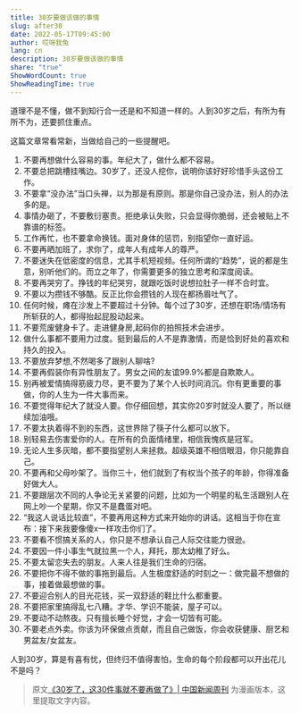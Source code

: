 ```yaml
---
title: 30岁要做该做的事情
slug: after30
date: 2022-05-17T09:45:00
author: 哎呀我兔
lang: cn
description: 30岁要做该做的事情
share: "true"
ShowWordCount: true
ShowReadingTime: true
---
```

道理不是不懂，做不到知行合一还是和不知道一样的。人到30岁之后，有所为有所不为，还要抓住重点。

这篇文章常看常新，当做给自己的一些提醒吧。

1. 不要再想做什么容易的事。年纪大了，做什么都不容易。
2. 不要总把跳槽挂嘴边。30岁了，还没人挖你，说明你该好好珍惜手头这份工作。
3. 不要拿“没办法”当口头禅，以为那是有原则。那是你自己没办法，别人的办法多的是。
4. 事情办砸了，不要敷衍塞责。拒绝承认失败，只会显得你脆弱，还会被贴上不靠谱的标签。
5. 工作再忙，也不要拿命换钱。面对身体的惩罚，别指望你一直好运。
6. 不要再晒加班了，求你了，成年人有成年人的尊严。
7. 不要迷失在低密度的信息，尤其手机短视频。任何所谓的“趋势”，说的都是生意，别听他们的。而立之年了，你需要更多的独立思考和深度阅读。
8. 不要再哭穷了。挣钱的年纪哭穷，就跟吃饭时说想拉肚子一样不合时宜。
9. 不要以为攒钱不够酷。反正比你会攒钱的人现在都扬眉吐气了。
10. 任何时候，瘫在沙发上不要超过十分钟。每个过了30岁，还想在职场/情场有所斩获的人，都得抬起屁股动起来。
11. 不要荒废健身卡了。走进健身房,起码你的拍照技术会进步。
12. 做什么事都不要用力过度。挺到最后的人不是靠激情，而是恰到好处的喜欢和持久的投入。
13. 不要放弃梦想,不然喝多了跟别人聊啥?
14. 不要再假装你有异性朋友了。男女之间的友谊99.9%都是自欺欺人。
15. 别再被爱情搞得筋疲力尽，更不要为了某个人长时间消沉。你有更重要的事做，你的人生为一件大事而来。
16. 不要觉得年纪大了就没人要。你仔细回想，其实你20岁时就没人要了，所以继续加油哦。
17. 不要太执着得不到的东西，这世界除了筷子什么都可以放下。
18. 别轻易去伤害爱你的人。在所有的负面情绪里，相信我愧疚是冠军。
19. 无论人生多灰暗，都不要指望别人来拯救。超级英雄不相信眼泪，你只能靠自己。
20. 不要再和父母吵架了。当你三十，他们就到了有权当个孩子的年龄，你得准备好做大人。
21. 不要跟层次不同的人争论无关紧要的问题，比如为一个明星的私生活跟别人在网上吵一个星期，你又不是蠢蛋对吧。
22.  “我这人说话比较直”，不要再用这种方式来开始你的讲话。这相当于你在宣布：接下来我要像傻x一样攻击你们了。
23. 不要看不惯搞关系的人，你只是不想承认自己人际交往能力很逊。
24. 不要因一件小事生气就拉黑一个人，拜托，那太幼稚了好么。
25. 不要太留恋失去的朋友。人来人往是我们生命的归宿。
26. 不要把你不得不做的事拖到最后。人生极度舒适的时刻之一：做完最不想做的事，接着做最想做的事。
27. 不要迎合别人的目光花钱，买一双舒适的鞋比什么都重要。
28. 不要把家里搞得乱七八糟。才华、学识不能装，屋子可以。
29. 不要动不动熬夜。只有擅长睡个好觉，才会一切皆有可能。
30. 不要老点外卖。你该为环保做点贡献，而且自己做饭，你会收获健康、厨艺和男盆友/女盆友。

人到30岁，算是有喜有忧，但终归不值得害怕，生命的每个阶段都可以开出花儿不是吗？

> 原文[《30岁了，这30件事就不要再做了》| 中国新闻周刊](https://mp.weixin.qq.com/s?src=11&timestamp=1652751080&ver=3803&signature=Nt5vfccrH5ZrBQCxcYsT6bcus9h-Vn5e86E3N0oo0xKAa3d9t9hrOZ4OGnHh0OchepNYCVIw*afL*m2mkysFMWC11qVaFLX*4Puf*4NakX3zi2GzT3CntVH1vELbdRQC&new=1) 为漫画版本，这里提取文字内容。